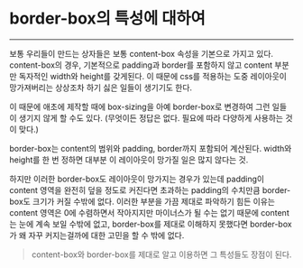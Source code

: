 # border-box의 특성에 대하여

---

보통 우리들이 만드는 상자들은 보통 content-box 속성을 기본으로 가지고 있다. content-box의 경우, 기본적으로 padding과 border를 포함하지 않고 content 부분만 독자적인 width와 height를 갖게된다. 이 때문에 css를 적용하는 도중 레이아웃이 망가져버리는 상상조차 하기 싫은 일들이 생기기도 한다.

이 때문에 애초에 제작할 때에 box-sizing을 아예 border-box로 변경하여 그런 일들이 생기지 않게 할 수도 있다. (무엇이든 정답은 없다. 필요에 따라 다양하게 사용하는 것이 맞다.)

border-box는 content의 범위와 padding, border까지 포함되어 계산된다. width와 height를 한 번 정하면 대부분 이 레이아웃이 망가질 일은 많지 않다는 것.

하지만 이러한 border-box도 레이아웃이 망가지는 경우가 있는데 padding이 content 영역을 완전히 덮을 정도로 커진다면 초과하는 padding의 수치만큼 border-box도 크기가 커질 수밖에 없다. 이러한 부분을 가끔 제대로 파악하기 힘든 이유는 content 영역은 0에 수렴하면서 작아지지만 마이너스가 될 수는 없기 때문에 content는 눈에 계속 보일 수밖에 없고, border-box를 제대로 이해하지 못했다면 border-box가 왜 자꾸 커지는걸까에 대한 고민을 할 수 밖에 없다.

> content-box와 border-box를 제대로 알고 이용하면 그 특성들도 장점이 된다.